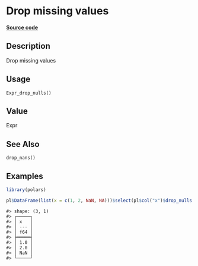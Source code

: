 

# Drop missing values

[**Source code**](https://github.com/pola-rs/r-polars/tree/8dac37e8bf89bcd080a13d0ed20dd1dc2bee615f/R/after-wrappers.R#L20)

## Description

Drop missing values

## Usage

<pre><code class='language-R'>Expr_drop_nulls()
</code></pre>

## Value

Expr

## See Also

<code>drop_nans()</code>

## Examples

``` r
library(polars)

pl$DataFrame(list(x = c(1, 2, NaN, NA)))$select(pl$col("x")$drop_nulls())
```

    #> shape: (3, 1)
    #> ┌─────┐
    #> │ x   │
    #> │ --- │
    #> │ f64 │
    #> ╞═════╡
    #> │ 1.0 │
    #> │ 2.0 │
    #> │ NaN │
    #> └─────┘
